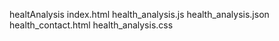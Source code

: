 healtAnalysis
index.html
health_analysis.js
health_analysis.json
health_contact.html
health_analysis.css


